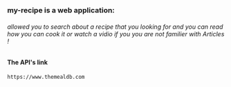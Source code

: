 ### my-recipe is a web application:
###### allowed you to search about a recipe that you looking for and you can read how you can cook it or watch a vidio if you you are not familier with Articles !

#### The API's link

```
https://www.themealdb.com
```
